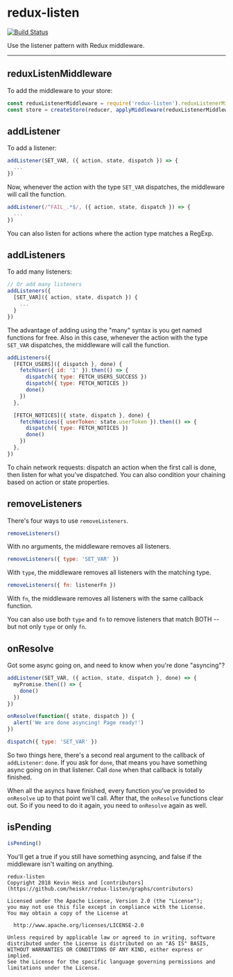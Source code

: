 # redux-listen

[![Build Status](https://img.shields.io/travis/heiskr/redux-listen.svg?style=flat)](https://travis-ci.org/heiskr/redux-listen)

Use the listener pattern with Redux middleware.

-----

## reduxListenMiddleware

To add the middleware to your store:

```javascript
const reduxListenerMiddleware = require('redux-listen').reduxListenerMiddleware
const store = createStore(reducer, applyMiddleware(reduxListenerMiddleware))
```

## addListener

To add a listener:

```javascript
addListener(SET_VAR, ({ action, state, dispatch }) => {
  ...
})
```

Now, whenever the action with the type `SET_VAR` dispatches, the middleware will call the function.

```javascript
addListener(/^FAIL_.*$/, ({ action, state, dispatch }) => {
  ...
})
```

You can also listen for actions where the action type matches a RegExp.

## addListeners

To add many listeners:

```javascript
// Or add many listeners
addListeners({
  [SET_VAR]({ action, state, dispatch }) {
    ...
  }
})
```

The advantage of adding using the "many" syntax is you get named functions for free.
Also in this case, whenever the action with the type `SET_VAR` dispatches, the middleware will call the function.

```javascript
addListeners({
  [FETCH_USERS]({ dispatch }, done) {
    fetchUser({ id: '1' }).then(() => {
      dispatch({ type: FETCH_USERS_SUCCESS })
      dispatch({ type: FETCH_NOTICES })
      done()
    })
  },

  [FETCH_NOTICES]({ state, dispatch }, done) {
    fetchNotices({ userToken: state.userToken }).then(() => {
      dispatch({ type: FETCH_NOTICES })
      done()
    })
  },
})
```

To chain network requests: dispatch an action when the first call is done, then listen for what you've dispatched.
You can also condition your chaining based on action or state properties.

## removeListeners

There's four ways to use `removeListeners`.

```javascript
removeListeners()
```

With no arguments, the middleware removes all listeners.

```javascript
removeListeners({ type: 'SET_VAR' })
```

With `type`, the middleware removes all listeners with the matching type.

```javascript
removeListeners({ fn: listenerFn })
```

With `fn`, the middleware removes all listeners with the same callback function.

You can also use both `type` and `fn` to remove listeners that match BOTH -- but not only `type` or only `fn`.

## onResolve

Got some async going on, and need to know when you're done "asyncing"?

```javascript
addListener(SET_VAR, ({ action, state, dispatch }, done) => {
  myPromise.then(() => {
    done()
  })
})

onResolve(function({ state, dispatch }) {
  alert('We are done asyncing! Page ready!')
})

dispatch({ type: 'SET_VAR' })
```

So two things here, there's a second real argument to the callback of `addListener`: `done`. If you ask for `done`, that means you have something async going on in that listener. Call `done` when that callback is totally finished.

When all the asyncs have finished, every function you've provided to `onResolve` up to that point we'll call. After that, the `onResolve` functions clear out. So if you need to do it again, you need to `onResolve` again as well.

## isPending

```javascript
isPending()
```

You'll get a true if you still have something asyncing, and false if the middleware isn't waiting on anything.

```
redux-listen
Copyright 2018 Kevin Heis and [contributors](https://github.com/heiskr/redux-listen/graphs/contributors)

Licensed under the Apache License, Version 2.0 (the "License");
you may not use this file except in compliance with the License.
You may obtain a copy of the License at

  http://www.apache.org/licenses/LICENSE-2.0

Unless required by applicable law or agreed to in writing, software
distributed under the License is distributed on an "AS IS" BASIS,
WITHOUT WARRANTIES OR CONDITIONS OF ANY KIND, either express or implied.
See the License for the specific language governing permissions and
limitations under the License.
```
